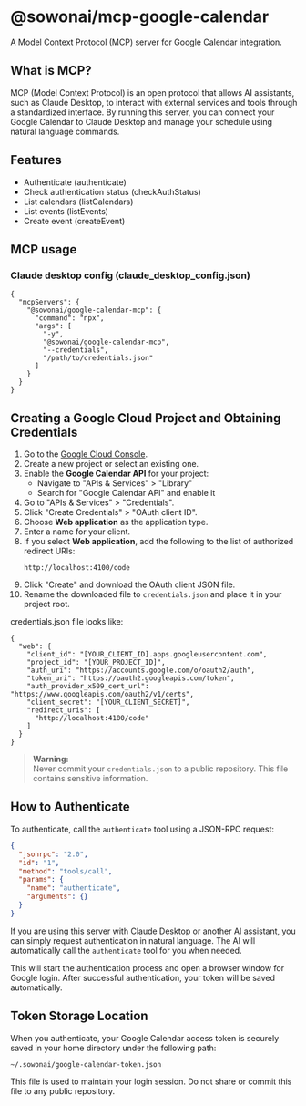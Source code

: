 # @sowonai/mcp-google-calendar

A Model Context Protocol (MCP) server for Google Calendar integration.

## What is MCP?

MCP (Model Context Protocol) is an open protocol that allows AI assistants, such as Claude Desktop, to interact with external services and tools through a standardized interface. By running this server, you can connect your Google Calendar to Claude Desktop and manage your schedule using natural language commands.

## Features

- Authenticate (authenticate)
- Check authentication status (checkAuthStatus)
- List calendars (listCalendars)
- List events (listEvents)
- Create event (createEvent)

## MCP usage
### Claude desktop config (claude_desktop_config.json)
```
{
  "mcpServers": {
    "@sowonai/google-calendar-mcp": {
      "command": "npx",
      "args": [
        "-y", 
        "@sowonai/google-calendar-mcp", 
        "--credentials", 
        "/path/to/credentials.json"
      ]
    }
  }
}
```

## Creating a Google Cloud Project and Obtaining Credentials

1. Go to the [Google Cloud Console](https://console.cloud.google.com/).
2. Create a new project or select an existing one.
3. Enable the **Google Calendar API** for your project:
   - Navigate to "APIs & Services" > "Library"
   - Search for "Google Calendar API" and enable it
4. Go to "APIs & Services" > "Credentials".
5. Click "Create Credentials" > "OAuth client ID".
6. Choose **Web application** as the application type.
7. Enter a name for your client.
8. If you select **Web application**, add the following to the list of authorized redirect URIs:
   ```
   http://localhost:4100/code
   ```
9. Click "Create" and download the OAuth client JSON file.
10. Rename the downloaded file to `credentials.json` and place it in your project root.

credentials.json file looks like:
```
{
  "web": {
    "client_id": "[YOUR_CLIENT_ID].apps.googleusercontent.com",
    "project_id": "[YOUR_PROJECT_ID]",
    "auth_uri": "https://accounts.google.com/o/oauth2/auth",
    "token_uri": "https://oauth2.googleapis.com/token",
    "auth_provider_x509_cert_url": "https://www.googleapis.com/oauth2/v1/certs",
    "client_secret": "[YOUR_CLIENT_SECRET]",
    "redirect_uris": [
      "http://localhost:4100/code"
    ]
  }
}
```

> **Warning:**  
> Never commit your `credentials.json` to a public repository. This file contains sensitive information.

## How to Authenticate

To authenticate, call the `authenticate` tool using a JSON-RPC request:

```json
{
  "jsonrpc": "2.0",
  "id": "1",
  "method": "tools/call",
  "params": {
    "name": "authenticate",
    "arguments": {}
  }
}
```

If you are using this server with Claude Desktop or another AI assistant, you can simply request authentication in natural language. The AI will automatically call the `authenticate` tool for you when needed.

This will start the authentication process and open a browser window for Google login. After successful authentication, your token will be saved automatically.

## Token Storage Location

When you authenticate, your Google Calendar access token is securely saved in your home directory under the following path:

```
~/.sowonai/google-calendar-token.json
```

This file is used to maintain your login session. Do not share or commit this file to any public repository.

